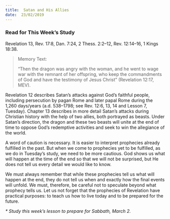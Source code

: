```yaml
---
title:  Satan and His Allies
date:  23/02/2019
---
```


### Read for This Week’s Study
Revelation 13, Rev. 17:8, Dan. 7:24, 2 Thess. 2:2–12, Rev. 12:14–16, 1 Kings 18:38.

> <p>Memory Text:</p>
> “Then the dragon was angry with the woman, and he went to wage war with the remnant of her offspring, who keep the commandments of God and have the testimony of Jesus Christ” (Revelation 12:17, MEV).

Revelation 12 describes Satan’s attacks against God’s faithful people, including persecution by pagan Rome and later papal Rome during the 1,260 days/years (a.d. 538–1798; see Rev. 12:6, 13, 14 and Lesson 7, Tuesday). Chapter 13 describes in more detail Satan’s attacks during Christian history with the help of two allies, both portrayed as beasts. Under Satan’s direction, the dragon and these two beasts will unite at the end of time to oppose God’s redemptive activities and seek to win the allegiance of the world.

A word of caution is necessary. It is easier to interpret prophecies already fulfilled in the past. But when we come to prophecies yet to be fulfilled, as we do in Tuesday’s study, we need to be more cautious. God shows us what will happen at the time of the end so that we will not be surprised, but He does not tell us every detail we would like to know.

We must always remember that while these prophecies tell us what will happen at the end, they do not tell us when and exactly how the final events will unfold. We must, therefore, be careful not to speculate beyond what prophecy tells us. Let us not forget that the prophecies of Revelation have practical purposes: to teach us how to live today and to be prepared for the future.

_* Study this week’s lesson to prepare for Sabbath, March 2._